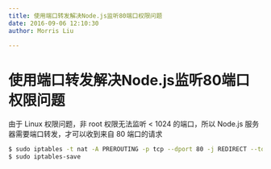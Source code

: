 ```yaml
---
title: 使用端口转发解决Node.js监听80端口权限问题
date: 2016-09-06 12:10:30
author: Morris Liu

---
```


# 使用端口转发解决Node.js监听80端口权限问题

由于 Linux 权限问题，非 root 权限无法监听 < 1024 的端口，所以 Node.js 服务器需要端口转发，才可以收到来自 80 端口的请求

``` bash
$ sudo iptables -t nat -A PREROUTING -p tcp --dport 80 -j REDIRECT --to-port 3000
$ sudo iptables-save
```

<!-- more -->

